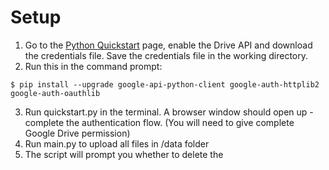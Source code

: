 # Setup

1. Go to the [Python Quickstart](https://developers.google.com/drive/api/v3/quickstart/python) page, enable the Drive API and download the credentials file. Save the credentials file in the working directory.
2. Run this in the command prompt: 
```shell
$ pip install --upgrade google-api-python-client google-auth-httplib2 google-auth-oauthlib
```
3. Run quickstart.py in the terminal. A browser window should open up - complete the authentication flow. (You will need to give complete Google Drive permission)
4. Run main.py to upload all files in /data folder
5. The script will prompt you whether to delete the 